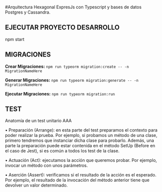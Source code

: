
#Arquitectura Hexagonal
ExpresJs con Typescript y bases de datos Postgres y Cassandra.

## EJECUTAR PROYECTO DESARROLLO
npm start

## MIGRACIONES

**Crear Migraciones:**
`npm run typeorm migration:create -- -n MigrationNameHere`

**Generar Migraciones:**
`npm run typeorm migration:generate -- -n MigrationNameHere`


**Ejecutar Migraciones:**
`npm run typeorm migration:run`


## TEST
Anatomía de un test unitario AAA

• Preparación (Arrange): en esta parte del test preparamos el contexto para poder realizar la prueba. Por ejemplo, si probamos un método de una clase, primero tendremos que instanciar dicha clase para probarlo. Además, una parte la preparación puede estar contenida en el método SetUp (Before en el caso de Jest), si es común a todos los test de la clase. 

• Actuación (Act): ejecutamos la acción que queremos probar. Por ejemplo, invocar un método con unos parámetros.

• Aserción (Assert): verificamos si el resultado de la acción es el esperado. Por ejemplo, el resultado de la invocación del método anterior tiene que devolver un valor determinado.
